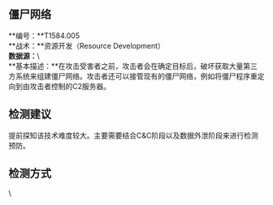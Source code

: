 ## 僵尸网络  
**编号：**T1584.005  
**战术：**资源开发（Resource Development）  
**数据源：**\  
**基本描述：**在攻击受害者之前，攻击者会在确定目标后，破坏获取大量第三方系统来组建僵尸网络。攻击者还可以接管现有的僵尸网络，例如将僵尸程序重定向到由攻击者控制的C2服务器。  
## 检测建议  
提前探知该技术难度较大。主要需要结合C&C阶段以及数据外泄阶段来进行检测预防。  
## 检测方式  
\